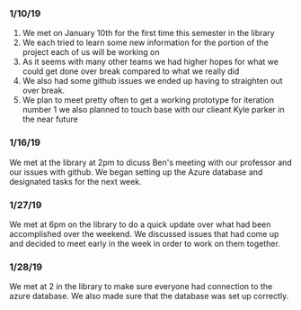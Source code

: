 ### 1/10/19
 1. We met on January 10th for the first time this semester in the library
 2. We each tried to learn some new information for the portion of the project each of us will be working on
 3. As it seems with many other teams we had higher hopes for what we could get done over break compared to what we really did
 4. We also had some github issues we ended up having to straighten out over break.
 5. We plan to meet pretty often to get a working prototype for iteration number 1 we also planned to touch base with our clieant Kyle parker in the near future

### 1/16/19
We met at the library at 2pm to dicuss Ben's meeting with our professor and our issues with github. We began setting up the Azure database and designated tasks for the next week.

### 1/27/19
We met at 6pm on the library to do a quick update over what had been accomplished over the weekend. We discussed issues that had come up and decided to meet early in the week in order to work on them together.

### 1/28/19
We met at 2 in the library to make sure everyone had connection to the azure database. We also made sure that the database was set up correctly.
